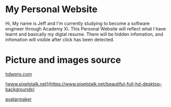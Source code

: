# My Personal Website
 Hi, My name is Jeff and I'm currently studying to become a software engineer through Academy Xi.
 This Personal Website will reflect what I have learnt and basically my digtal resume.
 There will be hidden infomation, and infomation will visible after click has been detected.

# Picture and images source
[hdwpro.com](https://hdwpro.com/wp-content/uploads/2017/05/3D-Background.jpg)

[www.pixelstalk.net](https://www.pixelstalk.net/beautiful-full-hd-desktop-backgrounds)

[avatarmaker](https://avatarmaker.com/male/#google_vignette)

